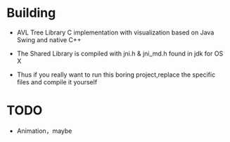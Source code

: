 # Building

* AVL Tree Library C implementation with visualization based on Java Swing and native C++

* The Shared Library is compiled with jni.h & jni_md.h found in jdk for OS X

* Thus if you really want to run this boring project,replace the specific files and compile it yourself 


# TODO

* Animation，maybe

